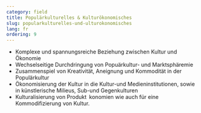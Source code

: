 ```yaml
---
category: field
title: Populärkulturelles & Kulturökonomisches
slug: popularkulturelles-und-ulturokonomisches
lang: fr
ordering: 9
---
```


- Komplexe und spannungsreiche Beziehung zwischen Kultur und Ökonomie
- Wechselseitige Durchdringung von Popuärkultur- und Marktsphäremie
- Zusammenspiel von Kreativität, Aneignung und Kommodität in der Populärkultur
- Ökonomisierung der Kultur in die Kultur-und Medieninstitutionen, sowie in künstlerische Milieus, Sub-und Gegenkulturen
- Kulturalisierung von Produkt konomien wie auch für eine Kommodifizierung von Kultur.
